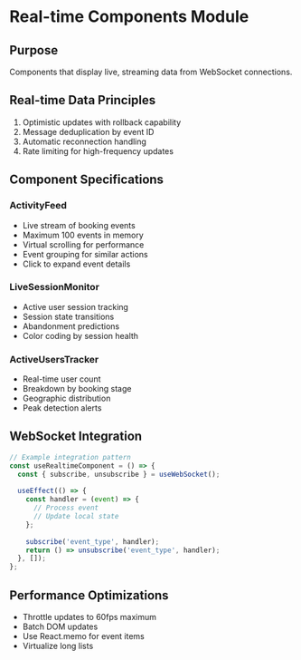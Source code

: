 # Real-time Components Module

## Purpose
Components that display live, streaming data from WebSocket connections.

## Real-time Data Principles
1. Optimistic updates with rollback capability
2. Message deduplication by event ID
3. Automatic reconnection handling
4. Rate limiting for high-frequency updates

## Component Specifications

### ActivityFeed
- Live stream of booking events
- Maximum 100 events in memory
- Virtual scrolling for performance
- Event grouping for similar actions
- Click to expand event details

### LiveSessionMonitor
- Active user session tracking
- Session state transitions
- Abandonment predictions
- Color coding by session health

### ActiveUsersTracker
- Real-time user count
- Breakdown by booking stage
- Geographic distribution
- Peak detection alerts

## WebSocket Integration
```javascript
// Example integration pattern
const useRealtimeComponent = () => {
  const { subscribe, unsubscribe } = useWebSocket();
  
  useEffect(() => {
    const handler = (event) => {
      // Process event
      // Update local state
    };
    
    subscribe('event_type', handler);
    return () => unsubscribe('event_type', handler);
  }, []);
};
```

## Performance Optimizations
- Throttle updates to 60fps maximum
- Batch DOM updates
- Use React.memo for event items
- Virtualize long lists